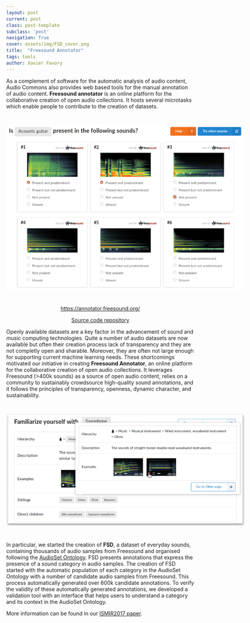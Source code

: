 ```yaml
---
layout: post
current: post
class: post-template
subclass: 'post'
navigation: True
cover: assets/img/FSD_cover.png
title:  "Freesound Annotator"
tags: tools
author: Xavier Favory
---
```


As a complement of software for the automatic analysis of audio content, Audio Commons also provides web based tools for the manual annotation of audio content.
**Freesound annotator** is an online platform for the collaborative creation of open audio collections. It hosts several microtasks which enable people to contribute to the creation of datasets.

<a href="/assets/img/FSD_validation_task.png" target="blank"><img style="margin:auto;margin-bottom:25px;margin-top:25px;max-width:640px;" class="img-responsive" src="/assets/img/FSD_validation_task.png" alt="Validation task">
</a>

<p style="text-align: center;"> 
<a href="https://annotator.freesound.org/" target="_blank">https://annotator.freesound.org/</a> 
</p>

<p style="text-align: center;"> 
<a href="https://github.com/MTG/freesound-datasets" target="_blank">Source code repository</a> 
</p>

Openly available datasets are a key factor in the advancement of sound and music computing technologies. Quite a number of audio datasets are now available but often their creation process lack of transparency and they are not completly open and sharable. Moreover, they are often not large enough for supporting current machine learning needs. These shortcomings motivated our initiative in creating **Freesound Annotator**, an online platform for the collaborative creation of open audio collections. It leverages Freesound (>400k sounds) as a source of open audio content, relies on a community to sustainably crowdsource high-quality sound annotations, and it follows the principles of transparency, openness, dynamic character, and sustainability.

<a href="/assets/img/FSD_familiarisation_interface.png" target="blank"><img style="margin:auto;margin-bottom:25px;margin-top:25px;max-width:640px;" class="img-responsive" src="/assets/img/FSD_familiarisation_interface.png" alt="Familiarisation interface">
</a>

In particular, we started the creation of **FSD**, a dataset of everyday sounds, containing thousands of audio samples from Freesound and organised following the <a href="https://research.google.com/audioset/" target="_blank">AudioSet Ontology</a>. FSD presents annotations that express the presence of a sound category in audio samples. The creation of FSD started with the automatic population of each category in the AudioSet Ontology with a number of candidate audio samples from Freesound. This process automatically generated over 600k candidate annotations. To verify the validity of these automatically generated
annotations, we developed a validation tool with an interface that helps users to understand a category and its context in the AudioSet Ontology.


More information can be found in our [ISMIR2017 paper](https://repositori.upf.edu/handle/10230/33299).
